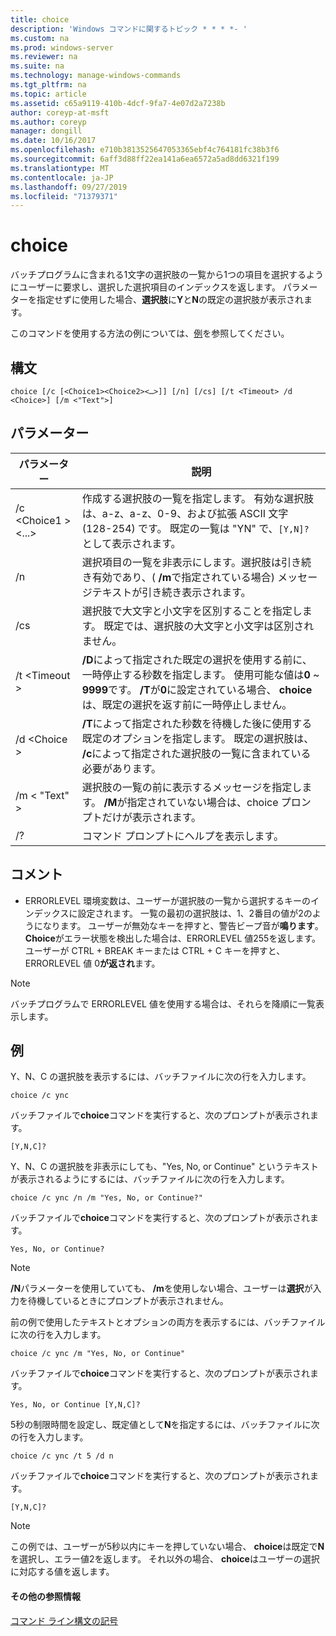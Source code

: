 ```yaml
---
title: choice
description: 'Windows コマンドに関するトピック * * * *- '
ms.custom: na
ms.prod: windows-server
ms.reviewer: na
ms.suite: na
ms.technology: manage-windows-commands
ms.tgt_pltfrm: na
ms.topic: article
ms.assetid: c65a9119-410b-4dcf-9fa7-4e07d2a7238b
author: coreyp-at-msft
ms.author: coreyp
manager: dongill
ms.date: 10/16/2017
ms.openlocfilehash: e710b3813525647053365ebf4c764181fc38b3f6
ms.sourcegitcommit: 6aff3d88ff22ea141a6ea6572a5ad8dd6321f199
ms.translationtype: MT
ms.contentlocale: ja-JP
ms.lasthandoff: 09/27/2019
ms.locfileid: "71379371"
---
```

# <a name="choice"></a>choice



バッチプログラムに含まれる1文字の選択肢の一覧から1つの項目を選択するようにユーザーに要求し、選択した選択項目のインデックスを返します。 パラメーターを指定せずに使用した場合、**選択肢**に**Y**と**N**の既定の選択肢が表示されます。

このコマンドを使用する方法の例については、[例](#BKMK_examples)を参照してください。

## <a name="syntax"></a>構文

```
choice [/c [<Choice1><Choice2><…>]] [/n] [/cs] [/t <Timeout> /d <Choice>] [/m <"Text">]
```

## <a name="parameters"></a>パラメーター

|パラメーター|説明|
|---------|-----------|
|/c \<Choice1 > <Choice2> <...>|作成する選択肢の一覧を指定します。 有効な選択肢は、a-z、a-z、0-9、および拡張 ASCII 文字 (128-254) です。 既定の一覧は "YN" で、`[Y,N]?` として表示されます。|
|/n|選択項目の一覧を非表示にします。選択肢は引き続き有効であり、( **/m**で指定されている場合) メッセージテキストが引き続き表示されます。|
|/cs|選択肢で大文字と小文字を区別することを指定します。 既定では、選択肢の大文字と小文字は区別されません。|
|/t \<Timeout >|**/D**によって指定された既定の選択を使用する前に、一時停止する秒数を指定します。 使用可能な値は**0** ~ **9999**です。 **/T**が**0**に設定されている場合、 **choice**は、既定の選択を返す前に一時停止しません。|
|/d \<Choice >|**/T**によって指定された秒数を待機した後に使用する既定のオプションを指定します。 既定の選択肢は、 **/c**によって指定された選択肢の一覧に含まれている必要があります。|
|/m < "Text" >|選択肢の一覧の前に表示するメッセージを指定します。 **/M**が指定されていない場合は、choice プロンプトだけが表示されます。|
|/?|コマンド プロンプトにヘルプを表示します。|

## <a name="remarks"></a>コメント

-   ERRORLEVEL 環境変数は、ユーザーが選択肢の一覧から選択するキーのインデックスに設定されます。 一覧の最初の選択肢は、1、2番目の値が2のようになります。 ユーザーが無効なキーを押すと、警告ビープ音が**鳴ります**。 **Choice**がエラー状態を検出した場合は、ERRORLEVEL 値255を返します。 ユーザーが CTRL + BREAK キーまたは CTRL + C キーを押すと、ERRORLEVEL 値 0**が返され**ます。

> [!NOTE]
> バッチプログラムで ERRORLEVEL 値を使用する場合は、それらを降順に一覧表示します。

## <a name="BKMK_examples"></a>例

Y、N、C の選択肢を表示するには、バッチファイルに次の行を入力します。
```
choice /c ync
```
バッチファイルで**choice**コマンドを実行すると、次のプロンプトが表示されます。
```
[Y,N,C]?
```
Y、N、C の選択肢を非表示にしても、"Yes, No, or Continue" というテキストが表示されるようにするには、バッチファイルに次の行を入力します。
```
choice /c ync /n /m "Yes, No, or Continue?"
```
バッチファイルで**choice**コマンドを実行すると、次のプロンプトが表示されます。
```
Yes, No, or Continue?
```

> [!NOTE]
> **/N**パラメーターを使用していても、 **/m**を使用しない場合、ユーザーは**選択**が入力を待機しているときにプロンプトが表示されません。

前の例で使用したテキストとオプションの両方を表示するには、バッチファイルに次の行を入力します。
```
choice /c ync /m "Yes, No, or Continue"
```
バッチファイルで**choice**コマンドを実行すると、次のプロンプトが表示されます。
```
Yes, No, or Continue [Y,N,C]?
```
5秒の制限時間を設定し、既定値として**N**を指定するには、バッチファイルに次の行を入力します。
```
choice /c ync /t 5 /d n
```
バッチファイルで**choice**コマンドを実行すると、次のプロンプトが表示されます。
```
[Y,N,C]?
```

> [!NOTE]
> この例では、ユーザーが5秒以内にキーを押していない場合、 **choice**は既定で**N**を選択し、エラー値2を返します。 それ以外の場合、 **choice**はユーザーの選択に対応する値を返します。

#### <a name="additional-references"></a>その他の参照情報

[コマンド ライン構文の記号](command-line-syntax-key.md)
